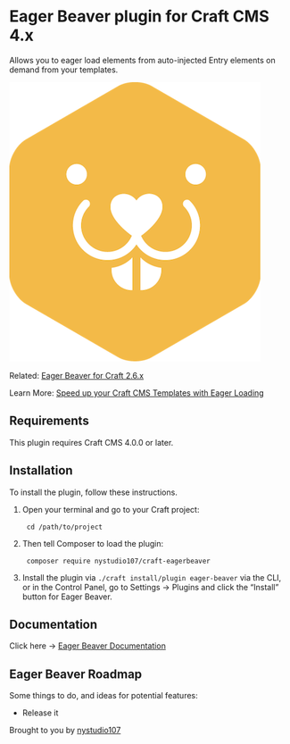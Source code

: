 # Eager Beaver plugin for Craft CMS 4.x

Allows you to eager load elements from auto-injected Entry elements on demand from your templates.

![Screenshot](./docs/docs/resources/img/plugin-logo.png)

Related: [Eager Beaver for Craft 2.6.x](https://github.com/nystudio107/eagerbeaver)

Learn More: [Speed up your Craft CMS Templates with Eager Loading](https://nystudio107.com/blog/speed-up-your-craft-cms-templates-with-eager-loading)
## Requirements

This plugin requires Craft CMS 4.0.0 or later.

## Installation

To install the plugin, follow these instructions.

1. Open your terminal and go to your Craft project:

        cd /path/to/project

2. Then tell Composer to load the plugin:

        composer require nystudio107/craft-eagerbeaver

3. Install the plugin via `./craft install/plugin eager-beaver` via the CLI, or in the Control Panel, go to Settings → Plugins and click the “Install” button for Eager Beaver.

## Documentation

Click here -> [Eager Beaver Documentation](https://nystudio107.com/plugins/eager-beaver/documentation)

## Eager Beaver Roadmap

Some things to do, and ideas for potential features:

* Release it

Brought to you by [nystudio107](https://nystudio107.com)
